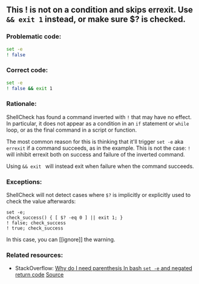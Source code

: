 ## This ! is not on a condition and skips errexit. Use `&& exit 1` instead, or make sure $? is checked.

### Problematic code:

```sh
set -e
! false
```

### Correct code:

```sh
set -e
! false && exit 1
```

### Rationale:

ShellCheck has found a command inverted with `!` that may have no effect. In particular, it does not appear as a condition in an `if` statement or `while` loop, or as the final command in a script or function.

The most common reason for this is thinking that it'll trigger `set -e` aka `errexit` if a command succeeds, as in the example. This is not the case: `!` will inhibit errexit both on success and failure of the inverted command.

Using `&& exit ` will instead exit when failure when the command succeeds.

### Exceptions:

ShellCheck will not detect cases where `$?` is implicitly or explicitly used to check the value afterwards:

```
set -e;
check_success() { [ $? -eq 0 ] || exit 1; }
! false; check_success
! true; check_success
```

In this case, you can [[ignore]] the warning.

### Related resources:

* StackOverflow: [Why do I need parenthesis In bash `set -e` and negated return code](https://stackoverflow.com/questions/39581150/why-do-i-need-parenthesis-in-bash-set-e-and-negated-return-code/39582012)
[Source](https://github.com/koalaman/shellcheck/wiki/SC2251)

